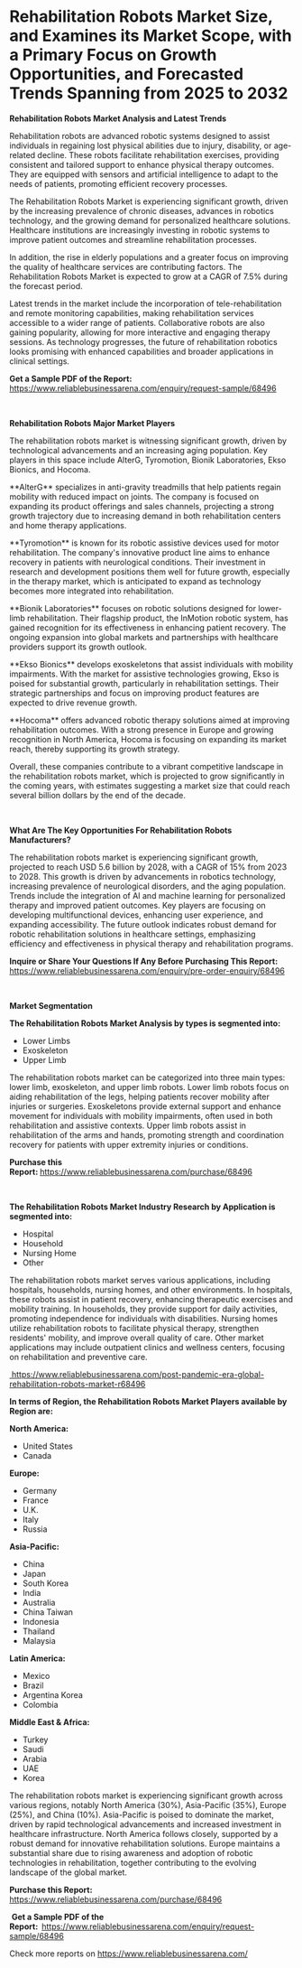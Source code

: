 <p><h1>Rehabilitation Robots Market Size, and Examines its Market Scope, with a Primary Focus on Growth Opportunities, and Forecasted Trends Spanning from 2025 to 2032</h1></p><p><strong>Rehabilitation Robots Market Analysis and Latest Trends</strong></p>
<p><p>Rehabilitation robots are advanced robotic systems designed to assist individuals in regaining lost physical abilities due to injury, disability, or age-related decline. These robots facilitate rehabilitation exercises, providing consistent and tailored support to enhance physical therapy outcomes. They are equipped with sensors and artificial intelligence to adapt to the needs of patients, promoting efficient recovery processes.</p><p>The Rehabilitation Robots Market is experiencing significant growth, driven by the increasing prevalence of chronic diseases, advances in robotics technology, and the growing demand for personalized healthcare solutions. Healthcare institutions are increasingly investing in robotic systems to improve patient outcomes and streamline rehabilitation processes. </p><p>In addition, the rise in elderly populations and a greater focus on improving the quality of healthcare services are contributing factors. The Rehabilitation Robots Market is expected to grow at a CAGR of 7.5% during the forecast period. </p><p>Latest trends in the market include the incorporation of tele-rehabilitation and remote monitoring capabilities, making rehabilitation services accessible to a wider range of patients. Collaborative robots are also gaining popularity, allowing for more interactive and engaging therapy sessions. As technology progresses, the future of rehabilitation robotics looks promising with enhanced capabilities and broader applications in clinical settings.</p></p>
<p><strong>Get a Sample PDF of the Report:&nbsp;</strong> <a href="https://www.reliablebusinessarena.com/enquiry/request-sample/68496?utm_campaign=2209&utm_medium=2&utm_source=Github&utm_content=ia&utm_term=30032025&utm_id=rehabilitation-robots">https://www.reliablebusinessarena.com/enquiry/request-sample/68496</a></p>
<p>&nbsp;</p>
<p><strong>Rehabilitation Robots Major Market Players</strong></p>
<p><p>The rehabilitation robots market is witnessing significant growth, driven by technological advancements and an increasing aging population. Key players in this space include AlterG, Tyromotion, Bionik Laboratories, Ekso Bionics, and Hocoma.</p><p>**AlterG** specializes in anti-gravity treadmills that help patients regain mobility with reduced impact on joints. The company is focused on expanding its product offerings and sales channels, projecting a strong growth trajectory due to increasing demand in both rehabilitation centers and home therapy applications. </p><p>**Tyromotion** is known for its robotic assistive devices used for motor rehabilitation. The company's innovative product line aims to enhance recovery in patients with neurological conditions. Their investment in research and development positions them well for future growth, especially in the therapy market, which is anticipated to expand as technology becomes more integrated into rehabilitation.</p><p>**Bionik Laboratories** focuses on robotic solutions designed for lower-limb rehabilitation. Their flagship product, the InMotion robotic system, has gained recognition for its effectiveness in enhancing patient recovery. The ongoing expansion into global markets and partnerships with healthcare providers support its growth outlook.</p><p>**Ekso Bionics** develops exoskeletons that assist individuals with mobility impairments. With the market for assistive technologies growing, Ekso is poised for substantial growth, particularly in rehabilitation settings. Their strategic partnerships and focus on improving product features are expected to drive revenue growth.</p><p>**Hocoma** offers advanced robotic therapy solutions aimed at improving rehabilitation outcomes. With a strong presence in Europe and growing recognition in North America, Hocoma is focusing on expanding its market reach, thereby supporting its growth strategy.</p><p>Overall, these companies contribute to a vibrant competitive landscape in the rehabilitation robots market, which is projected to grow significantly in the coming years, with estimates suggesting a market size that could reach several billion dollars by the end of the decade.</p></p>
<p>&nbsp;</p>
<p><strong>What Are The Key Opportunities For Rehabilitation Robots Manufacturers?</strong></p>
<p><p>The rehabilitation robots market is experiencing significant growth, projected to reach USD 5.6 billion by 2028, with a CAGR of 15% from 2023 to 2028. This growth is driven by advancements in robotics technology, increasing prevalence of neurological disorders, and the aging population. Trends include the integration of AI and machine learning for personalized therapy and improved patient outcomes. Key players are focusing on developing multifunctional devices, enhancing user experience, and expanding accessibility. The future outlook indicates robust demand for robotic rehabilitation solutions in healthcare settings, emphasizing efficiency and effectiveness in physical therapy and rehabilitation programs.</p></p>
<p><strong>Inquire or Share Your Questions If Any Before Purchasing This Report:</strong> <a href="https://www.reliablebusinessarena.com/enquiry/pre-order-enquiry/68496?utm_campaign=2209&utm_medium=2&utm_source=Github&utm_content=ia&utm_term=30032025&utm_id=rehabilitation-robots">https://www.reliablebusinessarena.com/enquiry/pre-order-enquiry/68496</a></p>
<p>&nbsp;</p>
<p><strong>Market Segmentation</strong></p>
<p><strong>The Rehabilitation Robots Market Analysis by types is segmented into:</strong></p>
<p><ul><li>Lower Limbs</li><li>Exoskeleton</li><li>Upper Limb</li></ul></p>
<p><p>The rehabilitation robots market can be categorized into three main types: lower limb, exoskeleton, and upper limb robots. Lower limb robots focus on aiding rehabilitation of the legs, helping patients recover mobility after injuries or surgeries. Exoskeletons provide external support and enhance movement for individuals with mobility impairments, often used in both rehabilitation and assistive contexts. Upper limb robots assist in rehabilitation of the arms and hands, promoting strength and coordination recovery for patients with upper extremity injuries or conditions.</p></p>
<p><strong>Purchase this Report:&nbsp;</strong><a href="https://www.reliablebusinessarena.com/purchase/68496?utm_campaign=2209&utm_medium=2&utm_source=Github&utm_content=ia&utm_term=30032025&utm_id=rehabilitation-robots">https://www.reliablebusinessarena.com/purchase/68496</a></p>
<p>&nbsp;</p>
<p><strong>The Rehabilitation Robots Market Industry Research by Application is segmented into:</strong></p>
<p><ul><li>Hospital</li><li>Household</li><li>Nursing Home</li><li>Other</li></ul></p>
<p><p>The rehabilitation robots market serves various applications, including hospitals, households, nursing homes, and other environments. In hospitals, these robots assist in patient recovery, enhancing therapeutic exercises and mobility training. In households, they provide support for daily activities, promoting independence for individuals with disabilities. Nursing homes utilize rehabilitation robots to facilitate physical therapy, strengthen residents' mobility, and improve overall quality of care. Other market applications may include outpatient clinics and wellness centers, focusing on rehabilitation and preventive care.</p></p>
<p><a href="https://www.reliablebusinessarena.com/post-pandemic-era-global-rehabilitation-robots-market-r68496?utm_campaign=2209&utm_medium=2&utm_source=Github&utm_content=ia&utm_term=30032025&utm_id=rehabilitation-robots">&nbsp;https://www.reliablebusinessarena.com/post-pandemic-era-global-rehabilitation-robots-market-r68496</a></p>
<p><strong>In terms of Region, the Rehabilitation Robots Market Players available by Region are:</strong></p>
<p>
    <p> <strong> North America: </strong>
        <ul>
            <li>United States</li>
            <li>Canada</li>
        </ul>
        </p> 
    <p> <strong> Europe: </strong>
        <ul>
            <li>Germany</li>
            <li>France</li>
            <li>U.K.</li>
            <li>Italy</li>
            <li>Russia</li>
        </ul>
        </p> 
    <p> <strong> Asia-Pacific: </strong>
        <ul>
            <li>China</li>
            <li>Japan</li>
            <li>South Korea</li>
            <li>India</li>
            <li>Australia</li>
            <li>China Taiwan</li>
            <li>Indonesia</li>
            <li>Thailand</li>
            <li>Malaysia</li>
        </ul>
        </p> 
    <p> <strong> Latin America: </strong>
        <ul>
            <li>Mexico</li>
            <li>Brazil</li>
            <li>Argentina Korea</li>
            <li>Colombia</li>
        </ul>
        </p> 
    <p> <strong> Middle East & Africa: </strong>
        <ul>
            <li>Turkey</li>
            <li>Saudi</li>
            <li>Arabia</li>
            <li>UAE</li>
            <li>Korea</li>
        </ul>
    </p>
    </p>
<p><p>The rehabilitation robots market is experiencing significant growth across various regions, notably North America (30%), Asia-Pacific (35%), Europe (25%), and China (10%). Asia-Pacific is poised to dominate the market, driven by rapid technological advancements and increased investment in healthcare infrastructure. North America follows closely, supported by a robust demand for innovative rehabilitation solutions. Europe maintains a substantial share due to rising awareness and adoption of robotic technologies in rehabilitation, together contributing to the evolving landscape of the global market.</p></p>
<p><strong>Purchase this Report: </strong><a href="https://www.reliablebusinessarena.com/purchase/68496?utm_campaign=2209&utm_medium=2&utm_source=Github&utm_content=ia&utm_term=30032025&utm_id=rehabilitation-robots">https://www.reliablebusinessarena.com/purchase/68496</a></p>
<p>&nbsp;<strong>Get a Sample PDF of the Report:&nbsp;&nbsp;</strong><a href="https://www.reliablebusinessarena.com/enquiry/request-sample/68496?utm_campaign=2209&utm_medium=2&utm_source=Github&utm_content=ia&utm_term=30032025&utm_id=rehabilitation-robots">https://www.reliablebusinessarena.com/enquiry/request-sample/68496</a></p>
<p><strong></strong></p>
<p>Check more reports on <a href="https://www.reliablebusinessarena.com/?utm_campaign=2209&utm_medium=2&utm_source=Github&utm_content=ia&utm_term=30032025&utm_id=rehabilitation-robots">https://www.reliablebusinessarena.com/</a></p>